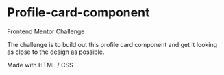 # Profile-card-component

Frontend Mentor Challenge

The challenge is to build out this profile card component and get it looking as close to the design as possible.

Made with HTML / CSS

